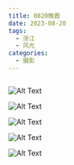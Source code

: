 ```yaml
---
title: 0820晚霞
date: 2023-08-20
tags:
  - 浙江
  - 风光
categories:
  - 摄影
---
```


<img src="https://www.ohpooh.space/%E6%91%84%E5%BD%B1%2F20230820%E6%99%9A%E9%9C%9E%2Fhaou-1035256.jpg" alt="">

<!-- more -->

![Alt Text](https://www.ohpooh.space/%E6%91%84%E5%BD%B1%2F20230820%E6%99%9A%E9%9C%9E%2Fhaou-1035286.jpg)

![Alt Text](https://www.ohpooh.space/%E6%91%84%E5%BD%B1%2F20230820%E6%99%9A%E9%9C%9E%2Fhaou-1035316.jpg)

![Alt Text](https://www.ohpooh.space/%E6%91%84%E5%BD%B1%2F20230820%E6%99%9A%E9%9C%9E%2Fhaou-1035346.jpg)

![Alt Text](https://www.ohpooh.space/%E6%91%84%E5%BD%B1%2F20230820%E6%99%9A%E9%9C%9E%2Fhaou-1045376.jpg)

![Alt Text](https://www.ohpooh.space/%E6%91%84%E5%BD%B1%2F20230820%E6%99%9A%E9%9C%9E%2Fhaou-1045406.jpg)
